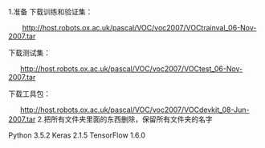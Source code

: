 1.准备
下载训练和验证集：

       http://host.robots.ox.ac.uk/pascal/VOC/voc2007/VOCtrainval_06-Nov-2007.tar

下载测试集：

      http://host.robots.ox.ac.uk/pascal/VOC/voc2007/VOCtest_06-Nov-2007.tar

下载工具包：

      http://host.robots.ox.ac.uk/pascal/VOC/voc2007/VOCdevkit_08-Jun-2007.tar
2.把所有文件夹里面的东西删除，保留所有文件夹的名字

Python 3.5.2
Keras 2.1.5
TensorFlow 1.6.0